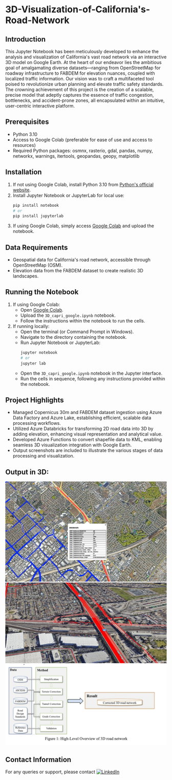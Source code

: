 # 3D-Visualization-of-California's-Road-Network

## Introduction
This Jupyter Notebook has been meticulously developed to enhance the analysis and visualization of California's vast road network via an interactive 3D model on Google Earth. At the heart of our endeavor lies the ambitious goal of amalgamating diverse datasets—ranging from OpenStreetMap for roadway infrastructure to FABDEM for elevation nuances, coupled with localized traffic information. Our vision was to craft a multifaceted tool poised to revolutionize urban planning and elevate traffic safety standards. The crowning achievement of this project is the creation of a scalable, precise model that adeptly captures the essence of traffic congestion, bottlenecks, and accident-prone zones, all encapsulated within an intuitive, user-centric interactive platform.

## Prerequisites
- Python 3.10
- Access to Google Colab (preferable for ease of use and access to resources)
- Required Python packages: osmnx, rasterio, gdal, pandas, numpy, networkx, warnings, itertools, geopandas, geopy, matplotlib

## Installation
1. If not using Google Colab, install Python 3.10 from [Python's official website](https://www.python.org/downloads/).
2. Install Jupyter Notebook or JupyterLab for local use:
   ```bash
   pip install notebook
   # or
   pip install jupyterlab
   ```
3. If using Google Colab, simply access [Google Colab](https://colab.research.google.com/) and upload the notebook.

## Data Requirements
- Geospatial data for California's road network, accessible through OpenStreetMap (OSM).
- Elevation data from the FABDEM dataset to create realistic 3D landscapes.

## Running the Notebook
1. If using Google Colab:
   - Open [Google Colab](https://colab.research.google.com/).
   - Upload the `3D_capri_google.ipynb` notebook.
   - Follow the instructions within the notebook to run the cells.
2. If running locally:
   - Open the terminal (or Command Prompt in Windows).
   - Navigate to the directory containing the notebook.
   - Run Jupyter Notebook or JupyterLab:
     ```bash
     jupyter notebook
     # or
     jupyter lab
     ```
   - Open the `3D_capri_google.ipynb` notebook in the Jupyter interface.
   - Run the cells in sequence, following any instructions provided within the notebook.

## Project Highlights
- Managed Copernicus 30m and FABDEM dataset ingestion using Azure Data Factory and Azure Lake, establishing efficient, scalable data processing workflows.
- Utilized Azure Databricks for transforming 2D road data into 3D by adding elevation, enhancing visual representation and analytical value.
- Developed Azure Functions to convert shapefile data to KML, enabling seamless 3D visualization integration with Google Earth.
- Output screenshots are included to illustrate the various stages of data processing and visualization.

## Output in 3D:
![White lines denote traffic congestion, Blue denotes road network](https://github.com/AnishmMore/3D-Visualization-of-California-s-Road-Network/blob/main/img1.jpeg)
![3D google earth view](https://github.com/AnishmMore/3D-Visualization-of-California-s-Road-Network/blob/main/img2.jpeg)
![Architecture](https://github.com/AnishmMore/3D-Visualization-of-California-s-Road-Network/blob/main/archi.jpeg)


## Contact Information
For any queries or support, please contact [![LinkedIn](https://img.shields.io/badge/LinkedIn-blue?style=flat&logo=linkedin&logoColor=white)](https://www.linkedin.com/in/anish-more99/)
